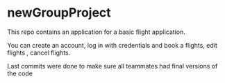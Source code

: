 # newGroupProject




This repo contains an application for a basic flight application.

You can create an account, log in with credentials and book a flights, edit flights , cancel flights.

Last commits were done to make sure all teammates had final versions of the code

